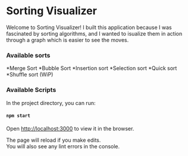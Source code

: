 # Sorting Visualizer

Welcome to Sorting Visualizer! I built this application because I was fascinated by sorting algorithms, and I wanted to 
isualize them in action through a graph which is easier to see the moves.

### Available sorts
*Merge Sort
*Bubble Sort
*Insertion sort
*Selection sort 
*Quick sort
*Shuffle sort (WiP)

### Available Scripts

In the project directory, you can run:

#### `npm start`

Open [http://localhost:3000](http://localhost:3000) to view it in the browser.

The page will reload if you make edits.\
You will also see any lint errors in the console.
